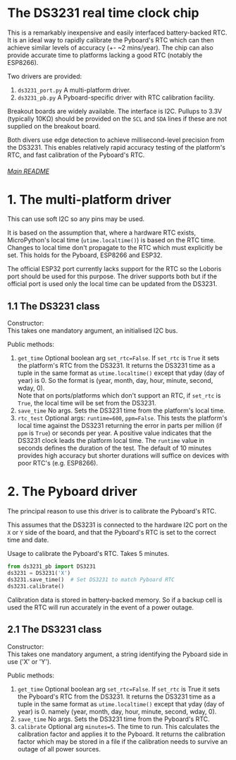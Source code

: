 # The DS3231 real time clock chip

This is a remarkably inexpensive and easily interfaced battery-backed RTC. It
is an ideal way to rapidly calibrate the Pyboard's RTC which can then achieve
similar levels of accuracy (+- ~2 mins/year). The chip can also provide
accurate time to platforms lacking a good RTC (notably the ESP8266).

Two drivers are provided:
 1. `ds3231_port.py` A multi-platform driver.
 2. `ds3231_pb.py` A Pyboard-specific driver with RTC calibration facility.

Breakout boards are widely available. The interface is I2C. Pullups to 3.3V
(typically 10KΩ) should be provided on the `SCL` and `SDA` lines if these are
not supplied on the breakout board.

Both divers use edge detection to achieve millisecond-level precision from the
DS3231. This enables relatively rapid accuracy testing of the platform's RTC,
and fast calibration of the Pyboard's RTC.

###### [Main README](../README.md)

# 1. The multi-platform driver

This can use soft I2C so any pins may be used.

It is based on the assumption that, where a hardware RTC exists, MicroPython's
local time (`utime.localtime()`) is based on the RTC time. Changes to local
time don't propagate to the RTC which must explicitly be set. This holds for
the Pyboard, ESP8266 and ESP32.

The official ESP32 port currently lacks support for the RTC so the Loboris port
should be used for this purpose. The driver supports both but if the official
port is used only the local time can be updated from the DS3231.

## 1.1 The DS3231 class

Constructor:  
This takes one mandatory argument, an initialised I2C bus.

Public methods:
 1. `get_time` Optional boolean arg `set_rtc=False`. If `set_rtc` is `True` it
 sets the platform's RTC from the DS3231. It returns the DS3231 time as a tuple
 in the same format as `utime.localtime()` except that yday (day of year) is 0.
 So the format is (year, month, day, hour, minute, second, wday, 0).  
 Note that on ports/platforms which don't support an RTC, if `set_rtc` is
 `True`, the local time will be set from the DS3231.
 2. `save_time` No args. Sets the DS3231 time from the platform's local time.
 3. `rtc_test` Optional args: `runtime=600`, `ppm=False`. This tests the
 platform's local time against the DS3231 returning the error in parts per
 million (if `ppm` is `True`) or seconds per year. A positive value indicates
 that the  DS3231 clock leads the platform local time. 
 The `runtime` value in seconds defines the duration of the test. The default
 of 10 minutes provides high accuracy but shorter durations will suffice on
 devices with poor RTC's (e.g. ESP8266).  

# 2. The Pyboard driver

The principal reason to use this driver is to calibrate the Pyboard's RTC. 

This assumes that the DS3231 is connected to the hardware I2C port on the `X`
or `Y` side of the board, and that the Pyboard's RTC is set to the correct time
and date.

Usage to calibrate the Pyboard's RTC. Takes 5 minutes.

```python
from ds3231_pb import DS3231
ds3231 = DS3231('X')
ds3231.save_time()  # Set DS3231 to match Pyboard RTC
ds3231.calibrate()
```

Calibration data is stored in battery-backed memory. So if a backup cell is
used the RTC will run accurately in the event of a power outage.

## 2.1 The DS3231 class

Constructor:  
This takes one mandatory argument, a string identifying the Pyboard side in use
('X' or 'Y').

Public methods:
 1. `get_time` Optional boolean arg `set_rtc=False`. If `set_rtc` is True it
 sets the Pyboard's RTC from the DS3231. It returns the DS3231 time as a tuple
 in the same format as `utime.localtime()` except that yday (day of year) is 0.
 namely (year, month, day, hour, minute, second, wday, 0).
 2. `save_time` No args. Sets the DS3231 time from the Pyboard's RTC.
 3. `calibrate` Optional arg `minutes=5`. The time to run. This calculates the
 calibration factor and applies it to the Pyboard. It returns the calibration
 factor which may be stored in a file if the calibration needs to survive an
 outage of all power sources.
